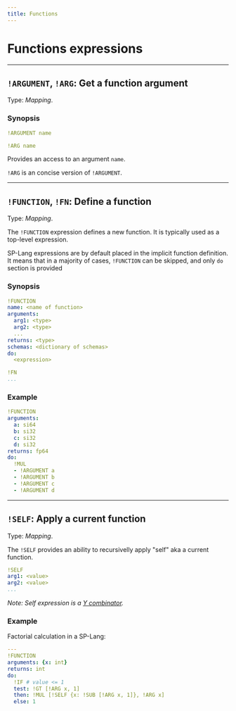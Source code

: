 ```yaml
---
title: Functions
---
```


# Functions expressions



--- 

## `!ARGUMENT`, `!ARG`: Get a function argument  

Type: _Mapping_.

### Synopsis

```yaml
!ARGUMENT name
```

```yaml
!ARG name
```

Provides an access to an argument `name`.

`!ARG` is an concise version of `!ARGUMENT`.


--- 

## `!FUNCTION`, `!FN`: Define a function 


Type: _Mapping_.


The `!FUNCTION` expression defines a new function.
It is typically used as a top-level expression.

SP-Lang expressions are by default placed in the implicit function definition.
It means that in a majority of cases, `!FUNCTION` can be skipped, and only `do` section is provided

### Synopsis

```yaml
!FUNCTION
name: <name of function>
arguments:
  arg1: <type>
  arg2: <type>
  ...
returns: <type>
schemas: <dictionary of schemas>
do:
  <expression>
```

```yaml
!FN
...
```


### Example

```yaml
!FUNCTION
arguments:
  a: si64
  b: si32
  c: si32
  d: si32
returns: fp64
do:
  !MUL
  - !ARGUMENT a
  - !ARGUMENT b
  - !ARGUMENT c
  - !ARGUMENT d
```


--- 

## `!SELF`: Apply a current function  

Type: _Mapping_.

The `!SELF` provides an ability to recursivelly apply "self" aka a current function.

```yaml
!SELF
arg1: <value>
arg2: <value>
...
```

_Note: Self expression is a [Y combinator](https://en.wikipedia.org/wiki/Fixed-point_combinator#Y_combinator)._


### Example

Factorial calculation in a SP-Lang:

```yaml
---
!FUNCTION
arguments: {x: int}
returns: int
do:
  !IF # value <= 1
  test: !GT [!ARG x, 1]
  then: !MUL [!SELF {x: !SUB [!ARG x, 1]}, !ARG x]
  else: 1
```
